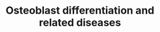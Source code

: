 ---
annotations:
- id: CL:0000062
  parent: native cell
  type: Cell Type Ontology
  value: osteoblast
- id: DOID:0060227
  type: Disease Ontology
  value: Adams-Oliver syndrome
- id: DOID:0080001
  type: Disease Ontology
  value: bone disease
- id: PW:0002588
  parent: disease pathway
  type: Pathway Ontology
  value: bone disease pathway
authors:
- Rlee
- Khanspers
- Eweitz
communities:
- SkeletalDysplasia
description: 'Taken from: Building stronger bones: molecular regulation of the osteoblast
  lineage by Fanxin Long [https://www.ncbi.nlm.nih.gov/pubmed/22189423]. Osteoblast
  differentiation at a glance, Arkady Rutkovskiy, Kåre-Olav Stensløkken, Ingvar Jarle
  Vaage [https://www.ncbi.nlm.nih.gov/pubmed/27667570]. Development of the endochondral
  skeleton by Fanxin Long, David Ornitz [https://www.ncbi.nlm.nih.gov/pubmed/23284041].  Mesenchymal
  stem cells can give rise to 4 lineages by expressing corresponding transcriptional
  regulators: PPARg for adipogenic, MyoD for myogenic, Runx2 for osteoblastic, and
  Sox9 for chondrocytic lineages. In intramembranous ossification (osteogenesis in
  the scull and clavicles), preosteoblasts stem directly from mesenchymal stem cells,
  while in endochondral (osteogenesis of the axial skeleton and the limbs) a common
  osteo-chondro progenitor gives rise to both cell types.  Extracellular signals regulating
  osteoblast differentiation: Model is based on studies of the mouse limb skeleton.
  Osteoblasts differentiate from mesenchymal progenitors (MP) through distinct developmental
  stages marked by expression of key transcription factors including SOX9, RUNX2,
  and OSX. Mature osteoblasts (OB) can further differentiate to osteocytes (OCY) or
  bone lining cells (not depicted) or undergo apoptosis (not depicted).  Indian hedgehog
  (IHH) signaling is required for osteoblast differentiation during endochondral bone
  development. IHH binding to the receptor Patched homolog 1 (PTCH1) activates signaling
  through Smoothened (SMO), thereby inhibiting the generation of the proteolytically
  cleaved GLI3 repressor (GLI3R) and promoting the generation of the full-length GLI2
  activator (GLI2A). Whereas derepression of GLI3R is sufficient to generate RUNX2+
  cells, both derepression of GLI3R and activation of GLI2A are necessary for progression
  to the RUNX2+OSX+ stage. NOTCH signaling inhibits osteoblast differentiation. Following
  binding to their ligands, Jagged (JAG) or Delta-like (DLL), Notch receptors are
  proteolytically cleaved by the g-secretase complex, leading to release of the Notch
  intracellular domain (NICD) from the plasma membrane. NICD interacts with RBPJk
  and together they activate downstream target genes, including HES (Hairy and Enhancer
  of Split) and HEY (HES-related with YRPW motif) family transcription factors, ultimately
  leading to inhibition of osteoblast differentiation, seemingly at a stage before
  OSX activation.  WNT signaling promotes osteoblast differentiation. During b-catenin-dependent
  WNT signaling, b-catenin is stabilized following binding of WNT to its receptors
  Frizzled (FZD) and lipoprotein receptor-related protein 5 (LRP5) or LRP6, leading
  to the transcription of b-catenin target genes and ultimately stimulating progression
  from the RUNX2+ stage to the RUNX2+OSX+ stage, and from RUNX2+OSX+ cells to mature
  osteoblasts. WNTcan also signal independently of LRP5/6 and b-catenin through protein
  kinase Cd (PKCd), promoting progression to the RUNX2+OSX+ stage through an unknown
  mechanism.  Bone morphogenetic protein (BMP) signaling stimulates osteoblast differentiation
  and function. Binding of BMP2 or BMP4 to their receptors results in phosphorylation
  of SMAD1, SMAD5, or SMAD8. These can then form a complex with their partner, SMAD4,
  and enter the nucleus to regulate gene expression, ultimately promoting the transition
  to RUNX2+OSX+ cells and enhancing the function of mature osteoblasts; however, a
  direct role for SMAD signaling in osteoblast differentiation remains to be shown.  Fibroblast
  growth factor (FGF) signaling has diverse roles in osteoblast lineage cells. FGFs
  function by binding to cell surface Tyr kinase FGF receptors (FGFR1–FGFR4 in humans
  and mice), leading to the activation of multiple signaling modules. FGF signaling
  regulates preosteoblast proliferation and osteoblast differentiation, as well as
  the function of mature osteoblasts. However, the precise stages at which FGFs regulate
  proliferation and differentiation, and the intracellular signaling cascades responsible
  for each function, remain to be elucidated. BMPR, BMP receptor; MAPK, mitogen-activated
  protein kinase; PI3K, phosphoinositide 3-kinase; STAT1, signal transducer and activator
  of transcription 1.  Linked with a dotted arrow to the GeneProduct nodes are diseases
  caused by mutation in the respective gene.'
last-edited: 2021-06-03
organisms:
- Homo sapiens
redirect_from:
- /index.php/Pathway:WP4787
- /instance/WP4787
revision: null
schema-jsonld:
- '@context': https://schema.org/
  '@id': https://wikipathways.github.io/pathways/WP4787.html
  '@type': Dataset
  creator:
    '@type': Organization
    name: WikiPathways
  description: 'Taken from: Building stronger bones: molecular regulation of the osteoblast
    lineage by Fanxin Long [https://www.ncbi.nlm.nih.gov/pubmed/22189423]. Osteoblast
    differentiation at a glance, Arkady Rutkovskiy, Kåre-Olav Stensløkken, Ingvar
    Jarle Vaage [https://www.ncbi.nlm.nih.gov/pubmed/27667570]. Development of the
    endochondral skeleton by Fanxin Long, David Ornitz [https://www.ncbi.nlm.nih.gov/pubmed/23284041].  Mesenchymal
    stem cells can give rise to 4 lineages by expressing corresponding transcriptional
    regulators: PPARg for adipogenic, MyoD for myogenic, Runx2 for osteoblastic, and
    Sox9 for chondrocytic lineages. In intramembranous ossification (osteogenesis
    in the scull and clavicles), preosteoblasts stem directly from mesenchymal stem
    cells, while in endochondral (osteogenesis of the axial skeleton and the limbs)
    a common osteo-chondro progenitor gives rise to both cell types.  Extracellular
    signals regulating osteoblast differentiation: Model is based on studies of the
    mouse limb skeleton. Osteoblasts differentiate from mesenchymal progenitors (MP)
    through distinct developmental stages marked by expression of key transcription
    factors including SOX9, RUNX2, and OSX. Mature osteoblasts (OB) can further differentiate
    to osteocytes (OCY) or bone lining cells (not depicted) or undergo apoptosis (not
    depicted).  Indian hedgehog (IHH) signaling is required for osteoblast differentiation
    during endochondral bone development. IHH binding to the receptor Patched homolog
    1 (PTCH1) activates signaling through Smoothened (SMO), thereby inhibiting the
    generation of the proteolytically cleaved GLI3 repressor (GLI3R) and promoting
    the generation of the full-length GLI2 activator (GLI2A). Whereas derepression
    of GLI3R is sufficient to generate RUNX2+ cells, both derepression of GLI3R and
    activation of GLI2A are necessary for progression to the RUNX2+OSX+ stage. NOTCH
    signaling inhibits osteoblast differentiation. Following binding to their ligands,
    Jagged (JAG) or Delta-like (DLL), Notch receptors are proteolytically cleaved
    by the g-secretase complex, leading to release of the Notch intracellular domain
    (NICD) from the plasma membrane. NICD interacts with RBPJk and together they activate
    downstream target genes, including HES (Hairy and Enhancer of Split) and HEY (HES-related
    with YRPW motif) family transcription factors, ultimately leading to inhibition
    of osteoblast differentiation, seemingly at a stage before OSX activation.  WNT
    signaling promotes osteoblast differentiation. During b-catenin-dependent WNT
    signaling, b-catenin is stabilized following binding of WNT to its receptors Frizzled
    (FZD) and lipoprotein receptor-related protein 5 (LRP5) or LRP6, leading to the
    transcription of b-catenin target genes and ultimately stimulating progression
    from the RUNX2+ stage to the RUNX2+OSX+ stage, and from RUNX2+OSX+ cells to mature
    osteoblasts. WNTcan also signal independently of LRP5/6 and b-catenin through
    protein kinase Cd (PKCd), promoting progression to the RUNX2+OSX+ stage through
    an unknown mechanism.  Bone morphogenetic protein (BMP) signaling stimulates osteoblast
    differentiation and function. Binding of BMP2 or BMP4 to their receptors results
    in phosphorylation of SMAD1, SMAD5, or SMAD8. These can then form a complex with
    their partner, SMAD4, and enter the nucleus to regulate gene expression, ultimately
    promoting the transition to RUNX2+OSX+ cells and enhancing the function of mature
    osteoblasts; however, a direct role for SMAD signaling in osteoblast differentiation
    remains to be shown.  Fibroblast growth factor (FGF) signaling has diverse roles
    in osteoblast lineage cells. FGFs function by binding to cell surface Tyr kinase
    FGF receptors (FGFR1–FGFR4 in humans and mice), leading to the activation of multiple
    signaling modules. FGF signaling regulates preosteoblast proliferation and osteoblast
    differentiation, as well as the function of mature osteoblasts. However, the precise
    stages at which FGFs regulate proliferation and differentiation, and the intracellular
    signaling cascades responsible for each function, remain to be elucidated. BMPR,
    BMP receptor; MAPK, mitogen-activated protein kinase; PI3K, phosphoinositide 3-kinase;
    STAT1, signal transducer and activator of transcription 1.  Linked with a dotted
    arrow to the GeneProduct nodes are diseases caused by mutation in the respective
    gene.'
  keywords:
  - BMP2
  - BMP4
  - BMPR1A
  - BMPR1B
  - BMPR2
  - CTNNB1
  - DLL1
  - DLL3
  - DLL4
  - FGF1
  - FGF10
  - FGF18
  - FGF2
  - FGF3
  - FGF4
  - FGF5
  - FGF6
  - FGF7
  - FGF8
  - FGF9
  - FGFR1
  - FGFR2
  - FGFR3
  - FGFR4
  - FZD1
  - FZD10
  - FZD2
  - FZD3
  - FZD4
  - FZD5
  - FZD6
  - FZD7
  - FZD8
  - FZD9
  - GLI2
  - GLI3
  - GeneProduct
  - HES2
  - HES3
  - HES6
  - HEY1
  - HEY2
  - IHH
  - JAG1
  - JAG2
  - LRP5
  - LRP6
  - MAPK1
  - MAPK10
  - MAPK11
  - MAPK12
  - MAPK13
  - MAPK14
  - MAPK3
  - MAPK4
  - MAPK6
  - MAPK7
  - MAPK8
  - MAPK9
  - MYOD1
  - NOTCH1
  - NOTCH2
  - NOTCH3
  - NOTCH4
  - PIK3C2A
  - PIK3C2B
  - PIK3C2G
  - PIK3C3
  - PIK3CA
  - PIK3CB
  - PIK3CD
  - PIK3CG
  - PIK3R1
  - PIK3R2
  - PIK3R3
  - PIK3R4
  - PIK3R5
  - PIK3R6
  - PPARG
  - PRKCA
  - PRKCB
  - PRKCD
  - PRKCE
  - PRKCG
  - PRKCH
  - PRKCI
  - PRKCQ
  - PRKCZ
  - PRKD1
  - PRKDC
  - PTCH1
  - RBPJ
  - RUNX2
  - SMAD1
  - SMAD4
  - SMAD5
  - SMAD9
  - SMO
  - SOX9
  - STAT1
  - WNT1
  - WNT10A
  - WNT10B
  - WNT11
  - WNT16
  - WNT2
  - WNT2B
  - WNT3
  - WNT3A
  - WNT4
  - WNT5A
  - WNT5B
  - WNT6
  - WNT7A
  - WNT7B
  - WNT8A
  - WNT8B
  - WNT9A
  - WNT9B
  license: CC0
  name: Osteoblast differentiation and related diseases
seo: CreativeWork
title: Osteoblast differentiation and related diseases
wpid: WP4787
---